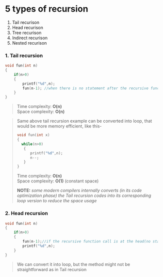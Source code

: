 # 5 types of recursion

1. Tail recurison
2. Head recurison
3. Tree recurison
4. Indirect recurison
5. Nested recurison

### 1. Tail recursion
```cpp
void fun(int n)
{
    if(n>0)
    {
        printf("%d",n);
        fun(n-1); //when there is no statement after the recursive function call, then it is tail recursion
    }
}
```
> Time complexity: **O(n)**  
> Space complexity: **O(n)**


> Same above tail recursion example can be converted into loop, that would be more memory efficient, like this- 
>```cpp
>void fun(int x)
>{
>   while(n>0)
>    {
>       printf("%d",n);
>       n--; 
>    }  
>}
>```
> Time complexity: **O(n)**  
> Space complexity: **O(1)** (constant space)  
>
> **NOTE:** *some modern compilers internally converts (in its code optimization phase) the Tail recursion codes into its corresponding loop version to reduce the space usage*

### 2. Head recursion
```cpp
void fun(int n)
{
    if(n>0)
    {
        fun(n-1);//if the recursive function call is at the head(no statements above it), and there are some statements presents after it, then it is Head recursion
        printf("%d",n);
    }
}
```
> We can convert it into loop, but the method might not be straightforward as in Tail recursion